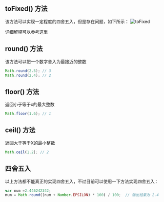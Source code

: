 ## toFixed() 方法

该方法可以实现一定程度的四舍五入，但是存在问题，如下所示：
![toFixed](/img/toFixed.png "toFixed")

详细解释可以参考[这里](https://www.jb51.net/article/225083.htm)

## round() 方法

该方法可以把一个数字舍入为最接近的整数

```js
Math.round(2.5); // 3
Math.round(2.4); // 2
```
## floor() 方法
返回小于等于x的最大整数
```js
Math.floor(1.6); // 1
```

## ceil() 方法
返回大于等于X的最小整数
```js
Math.ceil(1.2); // 2
```

## 四舍五入
以上方法都不能真正的实现四舍五入，不过目前可以使用一下方法实现四舍五入：
```js
var num =2.446242342;
num = Math.round((num + Number.EPSILON) * 100) / 100;  // 输出结果为 2.45
```